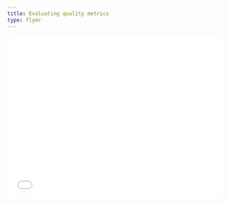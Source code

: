 ```yaml
---
title: Evaluating quality metrics
type: flyer
---
```

<embed src="Evaluating_quality_metrics.pdf" width="500" height="375" type='application/pdf'>